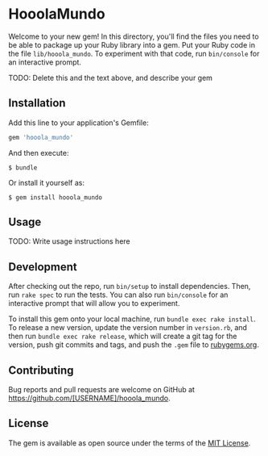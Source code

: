 # HooolaMundo

Welcome to your new gem! In this directory, you'll find the files you need to be able to package up your Ruby library into a gem. Put your Ruby code in the file `lib/hooola_mundo`. To experiment with that code, run `bin/console` for an interactive prompt.

TODO: Delete this and the text above, and describe your gem

## Installation

Add this line to your application's Gemfile:

```ruby
gem 'hooola_mundo'
```

And then execute:

    $ bundle

Or install it yourself as:

    $ gem install hooola_mundo

## Usage

TODO: Write usage instructions here

## Development

After checking out the repo, run `bin/setup` to install dependencies. Then, run `rake spec` to run the tests. You can also run `bin/console` for an interactive prompt that will allow you to experiment.

To install this gem onto your local machine, run `bundle exec rake install`. To release a new version, update the version number in `version.rb`, and then run `bundle exec rake release`, which will create a git tag for the version, push git commits and tags, and push the `.gem` file to [rubygems.org](https://rubygems.org).

## Contributing

Bug reports and pull requests are welcome on GitHub at https://github.com/[USERNAME]/hooola_mundo.

## License

The gem is available as open source under the terms of the [MIT License](https://opensource.org/licenses/MIT).
